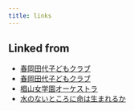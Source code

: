 ```yaml
---
title: links
---
```



## Linked from

* [春岡田代子どもクラブ](/春岡田代子どもクラブ)
* [春岡田代子どもクラブ](/春岡田代子どもクラブ)
* [椙山女学園オーケストラ](/椙山女学園オーケストラ)
* [水のないところに命は生まれるか](/水のないところに命は生まれるか)


